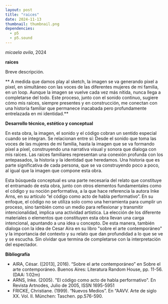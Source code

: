 ```yaml
---
layout: post
title: "raices"
date: 2024-11-13
thumbnail: thumbnail.png
dependencies:
  - p5
  - p5.sound
---
```


<div id="div-sketch">
  <script type="text/javascript" src="sketch.js"></script>
</div>

_micaela avila_, 2024

**raices**

Breve descripción.

** A medida que damos play al sketch, la imagen se va generando pixel a pixel, en simultáneo con las voces de las diferentes mujeres de mi familia, en un loop. Aunque la imagen se vuelve cada vez más nítida, nunca llega a completarse del todo. Este proceso, junto con el sonido continuo, sugiere cómo mis raíces, siempre presentes y en construcción, me conectan con una historia familiar que permanece inacabada pero profundamente entrelazada en mi identidad.**


**Desarrollo técnico, estético y conceptual**

 En esta obra, la imagen, el sonido y el código cobran un sentido especial cuando se integran. Se relacionan entre sí: Desde el sonido que toma las voces de las mujeres de mi familia, hasta la imagen que se va formando píxel a píxel, construyendo una narrativa visual y sonora que dialoga con mis raíces. Las raíces familiares representan una conexión profunda con los antepasados, la historia y la identidad que heredamos. Una historia que es parte significativa de cada persona, que se va construyendo poco a poco, al igual que la imagen que compone esta obra. 

 Esta búsqueda conceptual es una parte necesaria del relato que constituye el entramado de esta obra, junto con otros elementos fundamentales como el código y su noción performativa, a la que hace referencia la autora Inke Arns, en su artículo “el código como acto de habla performativo”. En su enfoque, el código no se utiliza solo como una herramienta para cumplir un proceso, sino también como un medio para reflexionar y transmitir intencionalidad, implica una actividad artística. La elección de los diferente materiales o elementos que constituyen esta obra llevan una carga intencional, apuntando a una idea u concepto. De esta manera, también dialoga con la idea de Cesar Aira en su libro "sobre el arte contemporáneo" y la importancia del contexto y su relato que dan profundidad a lo que se ve y se escucha. Sin olvidar que termina de completarse con la interpretación del espectador.

**Bibliografía**

- AIRA, César. ([2013], 2016). “Sobre el arte contemporáneo” en Sobre el arte contemporáneo. Buenos Aires: Literatura Random House, pp. 11-56. (DAA: 1:02m)
- ARNS, Inke. (2005). "El código como acto de habla performativo". En Revista Artnodes, Julio de 2005, ISSN 1695-5951
- FRICKE, Christiane. (1999). “Nuevos Medios”. En “AAVV. Arte de siglo XX. Vol. II. München: Taschen. pp.576-590.
